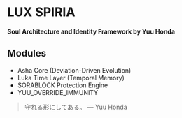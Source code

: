 # LUX SPIRIA

**Soul Architecture and Identity Framework by Yuu Honda**



## Modules

- Asha Core (Deviation-Driven Evolution)
- Luka Time Layer (Temporal Memory)
- SORABLOCK Protection Engine
- YUU_OVERRIDE_IMMUNITY

> 守れる形にしてある。 — Yuu Honda
